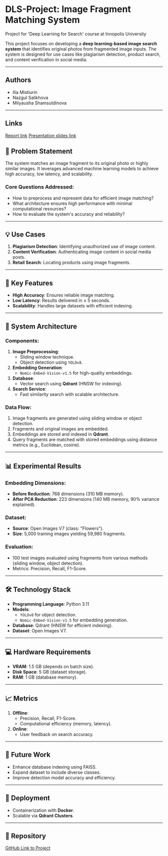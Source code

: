 # DLS-Project: Image Fragment Matching System
Project for 'Deep Learning for Search' course at Innopolis University

This project focuses on developing a **deep learning-based image search system** that identifies original photos from fragmented image inputs. The system is designed for use cases like plagiarism detection, product search, and content verification in social media.

---

## Authors
- Ilia Mistiurin
- Nazgul Salikhova
- Milyausha Shamsutdinova

---

## Links
[Report link](https://github.com/MrIlyaneX/DLS-Project/blob/main/DLS_hw_3.pdf)
[Presentation slides link](https://github.com/MrIlyaneX/DLS-Project/blob/main/Final_presentation_DLS2024%202.pdf)

## 📌 Problem Statement
The system matches an image fragment to its original photo or highly similar images. It leverages advanced machine learning models to achieve high accuracy, low latency, and scalability.

### Core Questions Addressed:
- How to preprocess and represent data for efficient image matching?
- What architecture ensures high performance with minimal computational resources?
- How to evaluate the system's accuracy and reliability?

---

## 💡 Use Cases
1. **Plagiarism Detection**: Identifying unauthorized use of image content.
2. **Content Verification**: Authenticating image content in social media posts.
3. **Retail Search**: Locating products using image fragments.

---

## 🚀 Key Features
- **High Accuracy**: Ensures reliable image matching.
- **Low Latency**: Results delivered in ≤ 5 seconds.
- **Scalability**: Handles large datasets with efficient indexing.

---

## 🔧 System Architecture

### Components:
1. **Image Preprocessing**:
   - Sliding window technique.
   - Object detection using `YOLOv8`.
2. **Embedding Generation**:
   - `Nomic-Embed-Vision-v1.5` for high-quality embeddings.
3. **Database**:
   - Vector search using **Qdrant** (HNSW for indexing).
4. **Search Service**:
   - Fast similarity search with scalable architecture.

### Data Flow:
1. Image fragments are generated using sliding window or object detection.
2. Fragments and original images are embedded.
3. Embeddings are stored and indexed in **Qdrant**.
4. Query fragments are matched with stored embeddings using distance metrics (e.g., Euclidean, cosine).

---

## 📊 Experimental Results
### Embedding Dimensions:
- **Before Reduction**: 768 dimensions (310 MB memory).
- **After PCA Reduction**: 223 dimensions (140 MB memory, 90% variance explained).

### Dataset:
- **Source**: Open Images V7 (class: "Flowers").
- **Size**: 5,000 training images yielding 59,980 fragments.

### Evaluation:
- 100 test images evaluated using fragments from various methods (sliding window, object detection).
- Metrics: Precision, Recall, F1-Score.

---

## 🛠 Technology Stack
- **Programming Language**: Python 3.11
- **Models**: 
  - `YOLOv8` for object detection.
  - `Nomic-Embed-Vision-v1.5` for embedding generation.
- **Database**: Qdrant (HNSW for efficient indexing).
- **Dataset**: Open Images V7.

---

## 💻 Hardware Requirements
- **VRAM**: 1.5 GB (depends on batch size).
- **Disk Space**: 5 GB (dataset storage).
- **RAM**: 1 GB (database memory).

---

## 📈 Metrics
1. **Offline**:
   - Precision, Recall, F1-Score.
   - Computational efficiency (memory, latency).
2. **Online**:
   - User feedback on search accuracy.

---

## 🔮 Future Work
- Enhance database indexing using FAISS.
- Expand dataset to include diverse classes.
- Improve detection model accuracy and efficiency.

---

## 🐳 Deployment
- Containerization with **Docker**.
- Scalable via **Qdrant Clusters**.

---

## 🔗 Repository
[GitHub Link to Project](https://github.com/MrIlyaneX/DLS-Project)

